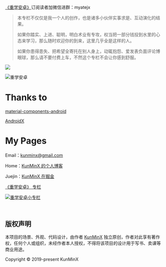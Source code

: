 [《重学安卓》](https://xiaozhuanlan.com/kunminx)订阅读者加微信进群：myatejx

> 本专栏不仅仅是我一个人的创作，也是诸多小伙伴实事求是、互动演化的结果。
>
> 如果你踏实、上进、聪明，明白术业有专攻，权当把一部分钱投到水里的心态来学习，那么随时欢迎你的到来，这里几乎全是这样的人。
> 
> 如果你患得患失、把希望全寄托在别人身上，动辄抱怨、爱发表负面评论博眼球，那么请不要付费上车，不然这个专栏不会让你感到舒服。


![](https://i.loli.net/2020/07/26/3ycJfRXujIrDTVO.jpg)


![重学安卓](https://i.loli.net/2020/08/23/ouXSKyL2IM1srDc.png)


# Thanks to

[material-components-android](https://github.com/material-components/material-components-android)

[AndroidX](https://developer.android.google.cn/jetpack/androidx)


# My Pages

Email：[kunminx@gmail.com](mailto:kunminx@gmail.com)

Home：[KunMinX 的个人博客](https://kunminx.github.io/)

Juejin：[KunMinX 在掘金](https://juejin.im/user/58ab0de9ac502e006975d757/posts)

[《重学安卓》 专栏](https://xiaozhuanlan.com/kunminx?rel=kunminx)

[![重学安卓小专栏](https://i.loli.net/2019/06/19/5d09bca4ee3c934130.png)](https://xiaozhuanlan.com/kunminx?rel=kunminx)


&nbsp;

## 版权声明

本项目的场景、外观、代码设计，由作者 [KunMinX](https://github.com/KunMinX) 独立原创，作者对此享有著作权，任何个人或组织，未经作者本人授权，不得将该项目的设计用于写书、卖课等商业用途。

Copyright © 2019-present KunMinX

